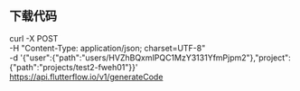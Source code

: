 ## 下载代码
curl -X POST \
  -H "Content-Type: application/json; charset=UTF-8" \
  -d '{"user":{"path":"users/HVZhBQxmIPQC1MzY3131YfmPjpm2"},"project":{"path":"projects/test2-fweh01"}}' \
  https://api.flutterflow.io/v1/generateCode
